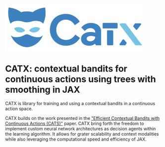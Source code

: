 ![Logo_CatX_Final_PNG](img/Logo_CatX_Final_PNG.png)
# CATX: contextual bandits for continuous actions using trees with smoothing in JAX

CATX is library for training and using a contextual bandits in a continuous action space.


CATX builds on the work presented in the
["Efficient Contextual Bandits with Continuous Actions (CATS)"](https://arxiv.org/pdf/2006.06040.pdf) paper.
CATX bring forth the freedom to implement custom neural network architectures
as decision agents within the learning algorithm. It allows for grater scalability and context modalities while
also leveraging the computational speed and efficiency of JAX.
